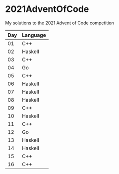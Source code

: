 # 2021AdventOfCode
My solutions to the 2021 Advent of Code competition

| Day | Language |
|-----|----------|
| 01  | C++      |
| 02  | Haskell  |
| 03  | C++      |
| 04  | Go       |
| 05  | C++      |
| 06  | Haskell  |
| 07  | Haskell  |
| 08  | Haskell  |
| 09  | C++      |
| 10  | Haskell  |
| 11  | C++      |
| 12  | Go       |
| 13  | Haskell  |
| 14  | Haskell  |
| 15  | C++      |
| 16  | C++      |
